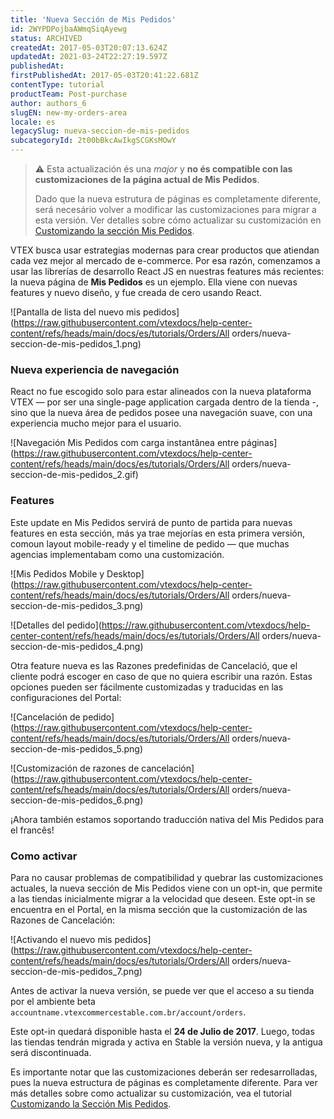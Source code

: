 ```yaml
---
title: 'Nueva Sección de Mis Pedidos'
id: 2WYPDPojbaAWmqSiqAyewg
status: ARCHIVED
createdAt: 2017-05-03T20:07:13.624Z
updatedAt: 2021-03-24T22:27:19.597Z
publishedAt: 
firstPublishedAt: 2017-05-03T20:41:22.681Z
contentType: tutorial
productTeam: Post-purchase
author: authors_6
slugEN: new-my-orders-area
locale: es
legacySlug: nueva-seccion-de-mis-pedidos
subcategoryId: 2t00bBkcAwIkgSCGKsMOwY
---
```


>⚠️ Esta actualización és una *major* y **no és compatible con las customizaciones de la página actual de Mis Pedidos**. 
>
>
> 
>
>
> 
> Dado que la nueva estrutura de páginas es completamente diferente, será necesário volver a modificar las customizaciones para migrar a esta versión. Ver detalles sobre cómo actualizar su customización en [Customizando la sección Mis Pedidos](http://help.vtex.com/es/tutorial/customizando-la-seccion-mis-pedidos).

VTEX busca usar estrategias modernas para crear productos que atiendan cada vez mejor al mercado de e-commerce. Por esa razón, comenzamos a usar las librerías de desarrollo React JS en nuestras features más recientes: la nueva página de **Mis Pedidos** es un ejemplo. Ella viene con nuevas features y nuevo diseño, y fue creada de cero usando React.

![Pantalla de lista del nuevo mis pedidos](https://raw.githubusercontent.com/vtexdocs/help-center-content/refs/heads/main/docs/es/tutorials/Orders/All orders/nueva-seccion-de-mis-pedidos_1.png)

### Nueva experiencia de navegación

React no fue escogido solo para estar alineados con la nueva plataforma VTEX — por ser una single-page application cargada dentro de la tienda -, sino que la nueva área de pedidos posee una navegación suave, con una experiencia mucho mejor para el usuario.

![Navegación Mis Pedidos com carga instantânea entre páginas](https://raw.githubusercontent.com/vtexdocs/help-center-content/refs/heads/main/docs/es/tutorials/Orders/All orders/nueva-seccion-de-mis-pedidos_2.gif)

### Features

Este update en Mis Pedidos servirá de punto de partida para nuevas features en esta sección, más ya trae mejorías en esta primera versión, comoun  layout mobile-ready y el timeline de pedido — que muchas agencias implementabam como una customización.

![Mis Pedidos Mobile y Desktop](https://raw.githubusercontent.com/vtexdocs/help-center-content/refs/heads/main/docs/es/tutorials/Orders/All orders/nueva-seccion-de-mis-pedidos_3.png)

![Detalles del pedido](https://raw.githubusercontent.com/vtexdocs/help-center-content/refs/heads/main/docs/es/tutorials/Orders/All orders/nueva-seccion-de-mis-pedidos_4.png) 

Otra feature nueva es las Razones predefinidas de Cancelació, que el cliente podrá escoger en caso de que no quiera escribir una razón. Estas opciones pueden ser fácilmente customizadas y traducidas en las configuraciones del Portal:

![Cancelación de pedido](https://raw.githubusercontent.com/vtexdocs/help-center-content/refs/heads/main/docs/es/tutorials/Orders/All orders/nueva-seccion-de-mis-pedidos_5.png)

![Customización de razones de cancelación](https://raw.githubusercontent.com/vtexdocs/help-center-content/refs/heads/main/docs/es/tutorials/Orders/All orders/nueva-seccion-de-mis-pedidos_6.png)

¡Ahora también estamos soportando traducción nativa del Mis Pedidos para el francês!


### Como activar

Para no causar problemas de compatibilidad y quebrar las customizaciones actuales, la nueva sección de Mis Pedidos viene con un opt-in, que permite a las tiendas inicialmente migrar a la velocidad que deseen. Este opt-in se encuentra en el Portal, en la misma sección que la customización de las Razones de Cancelación:

![Activando el nuevo mis pedidos](https://raw.githubusercontent.com/vtexdocs/help-center-content/refs/heads/main/docs/es/tutorials/Orders/All orders/nueva-seccion-de-mis-pedidos_7.png)

Antes de activar la nueva versión, se puede ver que el acceso a su tienda por el ambiente beta `accountname.vtexcommercestable.com.br/account/orders`.

Este opt-in quedará disponible hasta el **24 de Julio de 2017**. Luego, todas las tiendas tendrán migrada y activa en Stable la versión nueva, y la antigua será discontinuada.

Es importante notar que las customizaciones deberán ser redesarrolladas, pues la nueva estructura de páginas es completamente diferente. Para ver más detalles sobre como actualizar su customización, vea el tutorial [Customizando la Sección Mis Pedidos](http://help.vtex.com/es/tutorial/customizando-la-seccion-mis-pedidos).
